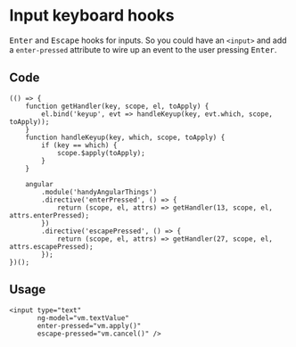 # Input keyboard hooks

<kbd>Enter</kbd> and <kbd>Escape</kbd> hooks for inputs. So you could have an `<input>` and add a `enter-pressed` attribute to wire up an event to the user pressing <kbd>Enter</kbd>.


## Code
	(() => {
		function getHandler(key, scope, el, toApply) {
			el.bind('keyup', evt => handleKeyup(key, evt.which, scope, toApply));
		}
		function handleKeyup(key, which, scope, toApply) {
			if (key == which) {
				scope.$apply(toApply);
			}
		}

		angular
			.module('handyAngularThings')
			.directive('enterPressed', () => {
				return (scope, el, attrs) => getHandler(13, scope, el, attrs.enterPressed);
			})
			.directive('escapePressed', () => {
				return (scope, el, attrs) => getHandler(27, scope, el, attrs.escapePressed);
			});
	})();


## Usage

	<input type="text"
		   ng-model="vm.textValue"
		   enter-pressed="vm.apply()"
		   escape-pressed="vm.cancel()" />
